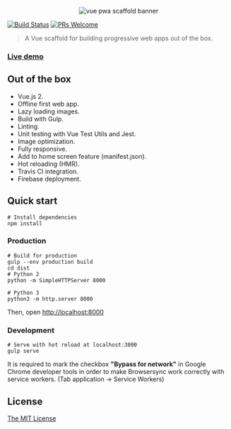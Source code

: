 <p align="center">
<img src="https://github.com/francarmona/vue-pwa-es6-gulp-scaffold/blob/master/src/assets/img/vue-pwa-scaffold-banner.png" alt="vue pwa scaffold banner" />
</p>

 [![Build Status](https://travis-ci.org/francarmona/vue-pwa-es6-gulp-scaffold.svg?branch=master)](https://travis-ci.org/francarmona/vue-pwa-es6-gulp-scaffold)
 [![PRs Welcome](https://img.shields.io/badge/PRs-welcome-brightgreen.svg?style=flat-square)](http://makeapullrequest.com)

> A Vue scaffold for building progressive web apps out of the box.

### [Live demo](https://pwa-es6-gulp-scaffold.firebaseapp.com)

## Out of the box

* Vue.js 2.
* Offline first web app.
* Lazy loading images.
* Build with Gulp.
* Linting.
* Unit testing with Vue Test Utils and Jest.
* Image optimization.
* Fully responsive.
* Add to home screen feature (manifest.json).
* Hot reloading (HMR).
* Travis CI integration.
* Firebase deployment.

## Quick start
```shell
# Install dependencies
npm install
```
### Production
```shell
# Build for production
gulp --env production build
cd dist
# Python 2
python -m SimpleHTTPServer 8000

# Python 3
python3 -m http.server 8000
```
Then, open [http://localhost:8000](http://localhost:8000/)

### Development
```shell
# Serve with hot reload at localhost:3000
gulp serve
```
It is required to mark the checkbox **"Bypass for network"** in Google Chrome developer tools in order to make Browsersync work correctly with service workers. (Tab application -> Service Workers)

## License

[The MIT License](http://opensource.org/licenses/MIT)
